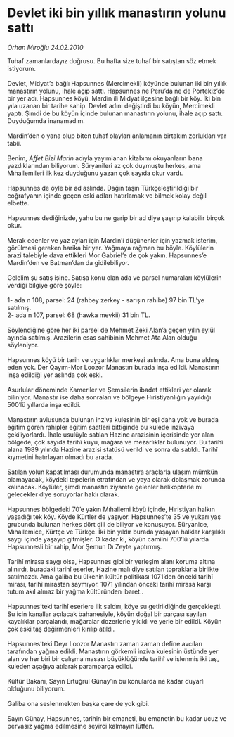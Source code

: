 # Devlet iki bin yıllık manastırın yolunu sattı

*Orhan Miroğlu 24.02.2010*

<div class="taraf_structure_2col_1zq">
<div class="margen_n">



 <p>Tuhaf zamanlardayız doğrusu. Bu hafta size tuhaf bir satıştan söz etmek istiyorum. <br/><br/>Devlet, Midyat’a bağlı Hapsunnes (Mercimekli) köyünde bulunan iki bin yıllık manastırın yolunu, ihale açıp sattı. Hapsunnes ne Peru’da ne de Portekiz’de bir yer adı. Hapsunnes köyü, Mardin ili Midyat ilçesine bağlı bir köy. İki bin yıla uzanan bir tarihe sahip. Devlet adını değiştirdi bu köyün, Mercimekli yaptı. Şimdi de bu köyün içinde bulunan manastırın yolunu, ihale açıp sattı. Duyduğumda inanamadım. <br/><br/>Mardin’den o yana olup biten tuhaf olayları anlamanın birtakım zorlukları var tabii. <br/><br/>Benim, <i>Affet Bizi Marin</i> adıyla yayımlanan kitabımı okuyanların bana yazdıklarından biliyorum. Süryanileri az çok duymuştu herkes, ama Mıhallemileri ilk kez duyduğunu yazan çok sayıda okur vardı. <br/><br/>Hapsunnes de öyle bir ad aslında. Dağın taşın Türkçeleştirildiği bir coğrafyanın içinde geçen eski adları hatırlamak ve bilmek kolay değil elbette. <br/><br/>Hapsunnes dediğinizde, yahu bu ne garip bir ad diye şaşırıp kalabilir birçok okur. <br/><br/>Merak edenler ve yaz ayları için Mardin’i düşünenler için yazmak isterim, görülmesi gereken harika bir yer. Yağmaya rağmen bu böyle. Köylülerin arazi talebiyle dava ettikleri Mor Gabriel’e de çok yakın. Hapsunnes’e Mardin’den ve Batman’dan da gidilebiliyor. <br/><br/>Gelelim şu satış işine. Satışa konu olan ada ve parsel numaraları köylülerin verdiği bilgiye göre şöyle: <br/><br/>1- ada n 108, parsel: 24 (rahbey zerkey - sarışın rahibe) 97 bin TL’ye satılmış. <br/>2- ada n 107, parsel: 68 (hawka mevkii) 31 bin TL. <br/><br/>Söylendiğine göre her iki parsel de Mehmet Zeki Alan’a geçen yılın eylül ayında satılmış. Arazilerin esas sahibinin Mehmet Ata Alan olduğu söyleniyor. <br/><br/>Hapsunnes köyü bir tarih ve uygarlıklar merkezi aslında. Ama buna aldırış eden yok. Der Qayım-Mor Loozor Manastırı burada inşa edildi. Manastırın inşa edildiği yer aslında çok eski. <br/><br/>Asurlular döneminde Kameriler ve Şemsilerin ibadet ettikleri yer olarak biliniyor. Manastır ise daha sonraları ve bölgeye Hıristiyanlığın yayıldığı 500’lü yıllarda inşa edildi. <br/><br/>Manastırın avlusunda bulunan inziva kulesinin bir eşi daha yok ve burada eğitim gören rahipler eğitim saatleri bittiğinde bu kulede inzivaya çekiliyorlardı. İhale usulüyle satılan Hazine arazisinin içerisinde yer alan bölgede, çok sayıda tarihî kuyu, mağara ve mezarlıklar bulunuyor. Bu tarihî alana 1989 yılında Hazine arazisi statüsü verildi ve sonra da satıldı. Tarihî kıymetini hatırlayan olmadı bu arada. <br/><br/>Satılan yolun kapatılması durumunda manastıra araçlarla ulaşım mümkün olamayacak, köydeki tepelerin etrafından ve yaya olarak dolaşmak zorunda kalınacak. Köylüler, şimdi manastırı ziyarete gelenler helikopterle mi gelecekler diye soruyorlar haklı olarak. <br/><br/>Hapsunnes bölgedeki 70’e yakın Mıhallemi köyü içinde, Hıristiyan halkın yaşadığı tek köy. Köyde Kürtler de yaşıyor. Hapsunnes’te 35 ve yukarı yaş grubunda bulunan herkes dört dili de biliyor ve konuşuyor. Süryanice, Mıhallemice, Kürtçe ve Türkçe. İki bin yıldır burada yaşayan halklar karşılıklı saygı içinde yaşayıp gitmişler. O kadar ki, köyün camiini 700’lü yılarda Hapsunnesli bir rahip, Mor Şemun Dı Zeyte yaptırmış. <br/><br/>Tarihî mirasa saygı olsa, Hapsunnes gibi bir yerleşim alanı koruma altına alınırdı, buradaki tarihî eserler, Hazine malı diye satılan topraklarla birlikte satılmazdı. Ama galiba bu ülkenin kültür politikası 1071’den önceki tarihî mirası, tarihî mirastan saymıyor. 1071 yılından önceki tarihî mirasa karşı tutum akıl almaz bir yağma kültüründen ibaret.. <br/><br/>Hapsunnes’teki tarihî eserlere ilk saldırı, köye su getirildiğinde gerçekleşti. Su için kanallar açılacak bahanesiyle, köyün doğal bir parçası sayılan kayalıklar parçalandı, mağaralar dozerlerle yıkıldı ve yerle bir edildi. Köyün çok eski taş değirmenleri kırılıp atıldı. <br/><br/>Hapsunnes’teki Deyr Loozor Manastırı zaman zaman define avcıları tarafından yağma edildi. Manastırın görkemli inziva kulesinin üstünde yer alan ve her biri bir çalışma masası büyüklüğünde tarihî ve işlenmiş iki taş, kuleden aşağıya atılarak paramparça edildi. <br/><br/>Kültür Bakanı, Sayın Ertuğrul Günay’ın bu konularda ne kadar duyarlı olduğunu biliyorum. <br/><br/>Galiba ona seslenmekten başka çare de yok gibi. <br/><br/>Sayın Günay, Hapsunnes, tarihin bir emaneti, bu emanetin bu kadar ucuz ve pervasız yağma edilmesine seyirci kalmayın lütfen. </p>
<br/>
<br/>
<br/>



<br/>


<div id="taraf_not">
</div>

</div>


</div>

